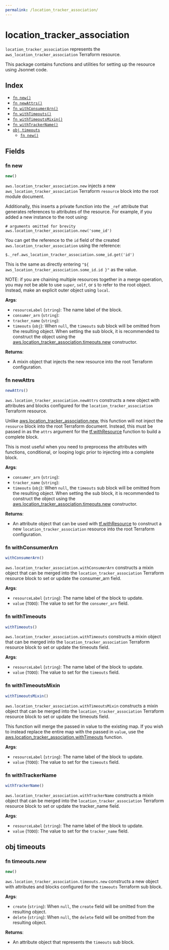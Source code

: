 ```yaml
---
permalink: /location_tracker_association/
---
```


# location_tracker_association

`location_tracker_association` represents the `aws_location_tracker_association` Terraform resource.



This package contains functions and utilities for setting up the resource using Jsonnet code.


## Index

* [`fn new()`](#fn-new)
* [`fn newAttrs()`](#fn-newattrs)
* [`fn withConsumerArn()`](#fn-withconsumerarn)
* [`fn withTimeouts()`](#fn-withtimeouts)
* [`fn withTimeoutsMixin()`](#fn-withtimeoutsmixin)
* [`fn withTrackerName()`](#fn-withtrackername)
* [`obj timeouts`](#obj-timeouts)
  * [`fn new()`](#fn-timeoutsnew)

## Fields

### fn new

```ts
new()
```


`aws.location_tracker_association.new` injects a new `aws_location_tracker_association` Terraform `resource`
block into the root module document.

Additionally, this inserts a private function into the `_ref` attribute that generates references to attributes of the
resource. For example, if you added a new instance to the root using:

    # arguments omitted for brevity
    aws.location_tracker_association.new('some_id')

You can get the reference to the `id` field of the created `aws.location_tracker_association` using the reference:

    $._ref.aws_location_tracker_association.some_id.get('id')

This is the same as directly entering `"${ aws_location_tracker_association.some_id.id }"` as the value.

NOTE: if you are chaining multiple resources together in a merge operation, you may not be able to use `super`, `self`,
or `$` to refer to the root object. Instead, make an explicit outer object using `local`.

**Args**:
  - `resourceLabel` (`string`): The name label of the block.
  - `consumer_arn` (`string`): 
  - `tracker_name` (`string`): 
  - `timeouts` (`obj`):  When `null`, the `timeouts` sub block will be omitted from the resulting object. When setting the sub block, it is recommended to construct the object using the [aws.location_tracker_association.timeouts.new](#fn-locationtrackerassociationtimeoutsnew) constructor.

**Returns**:
- A mixin object that injects the new resource into the root Terraform configuration.


### fn newAttrs

```ts
newAttrs()
```


`aws.location_tracker_association.newAttrs` constructs a new object with attributes and blocks configured for the `location_tracker_association`
Terraform resource.

Unlike [aws.location_tracker_association.new](#fn-locationtrackerassociationnew), this function will not inject the `resource`
block into the root Terraform document. Instead, this must be passed in as the `attrs` argument for the
[tf.withResource](https://github.com/tf-libsonnet/core/tree/main/docs#fn-withresource) function to build a complete block.

This is most useful when you need to preprocess the attributes with functions, conditional, or looping logic prior to
injecting into a complete block.

**Args**:
  - `consumer_arn` (`string`): 
  - `tracker_name` (`string`): 
  - `timeouts` (`obj`):  When `null`, the `timeouts` sub block will be omitted from the resulting object. When setting the sub block, it is recommended to construct the object using the [aws.location_tracker_association.timeouts.new](#fn-locationtrackerassociationtimeoutsnew) constructor.

**Returns**:
  - An attribute object that can be used with [tf.withResource](https://github.com/tf-libsonnet/core/tree/main/docs#fn-withresource) to construct a new `location_tracker_association` resource into the root Terraform configuration.


### fn withConsumerArn

```ts
withConsumerArn()
```

`aws.location_tracker_association.withConsumerArn` constructs a mixin object that can be merged into the `location_tracker_association`
Terraform resource block to set or update the consumer_arn field.



**Args**:
  - `resourceLabel` (`string`): The name label of the block to update.
  - `value` (`TODO`): The value to set for the `consumer_arn` field.


### fn withTimeouts

```ts
withTimeouts()
```

`aws.location_tracker_association.withTimeouts` constructs a mixin object that can be merged into the `location_tracker_association`
Terraform resource block to set or update the timeouts field.



**Args**:
  - `resourceLabel` (`string`): The name label of the block to update.
  - `value` (`TODO`): The value to set for the `timeouts` field.


### fn withTimeoutsMixin

```ts
withTimeoutsMixin()
```

`aws.location_tracker_association.withTimeoutsMixin` constructs a mixin object that can be merged into the `location_tracker_association`
Terraform resource block to set or update the timeouts field.

This function will merge the passed in value to the existing map. If you wish
to instead replace the entire map with the passed in `value`, use the [aws.location_tracker_association.withTimeouts](TODO)
function.


**Args**:
  - `resourceLabel` (`string`): The name label of the block to update.
  - `value` (`TODO`): The value to set for the `timeouts` field.


### fn withTrackerName

```ts
withTrackerName()
```

`aws.location_tracker_association.withTrackerName` constructs a mixin object that can be merged into the `location_tracker_association`
Terraform resource block to set or update the tracker_name field.



**Args**:
  - `resourceLabel` (`string`): The name label of the block to update.
  - `value` (`TODO`): The value to set for the `tracker_name` field.


## obj timeouts



### fn timeouts.new

```ts
new()
```


`aws.location_tracker_association.timeouts.new` constructs a new object with attributes and blocks configured for the `timeouts`
Terraform sub block.



**Args**:
  - `create` (`string`):  When `null`, the `create` field will be omitted from the resulting object.
  - `delete` (`string`):  When `null`, the `delete` field will be omitted from the resulting object.

**Returns**:
  - An attribute object that represents the `timeouts` sub block.
